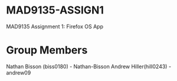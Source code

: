 MAD9135-ASSIGN1
===============

MAD9135 Assignment 1: Firefox OS App

Group Members
=============
Nathan Bisson (biss0180) - Nathan-Bisson
Andrew Hiller(hill0243) - andrew09

